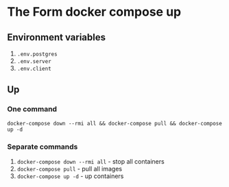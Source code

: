# The Form docker compose up
## Environment variables
1. `.env.postgres`
2. `.env.server`
3. `.env.client`
## Up
### One command
`docker-compose down --rmi all && docker-compose pull && docker-compose up -d`
### Separate commands
1. `docker-compose down --rmi all` - stop all containers
2. `docker-compose pull` - pull all images
3. `docker-compose up -d` - up containers

